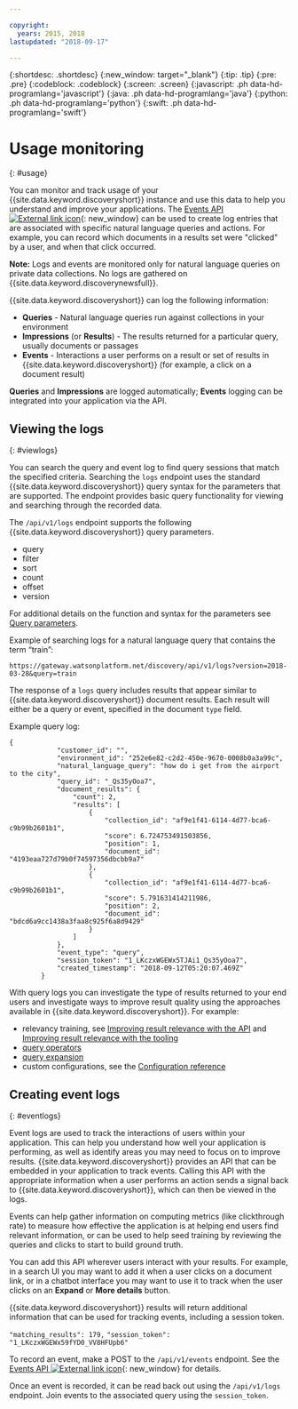 ```yaml
---

copyright:
  years: 2015, 2018
lastupdated: "2018-09-17"

---
```


{:shortdesc: .shortdesc}
{:new_window: target="_blank"}
{:tip: .tip}
{:pre: .pre}
{:codeblock: .codeblock}
{:screen: .screen}
{:javascript: .ph data-hd-programlang='javascript'}
{:java: .ph data-hd-programlang='java'}
{:python: .ph data-hd-programlang='python'}
{:swift: .ph data-hd-programlang='swift'}

# Usage monitoring
{: #usage}

You can monitor and track usage of your {{site.data.keyword.discoveryshort}} instance and use this data to help you understand and improve your applications. The [Events API ![External link icon](../../icons/launch-glyph.svg "External link icon")](https://console.bluemix.net/apidocs/discovery#create-event){: new_window} can be used to create log entries that are associated with specific natural language queries and actions. For example, you can record which documents in a results set were "clicked" by a user, and when that click occurred.

**Note:** Logs and events are monitored only for natural language queries on private data collections. No logs are gathered on {{site.data.keyword.discoverynewsfull}}.

{{site.data.keyword.discoveryshort}} can log the following information:
- **Queries** - Natural language queries run against collections in your environment 
- **Impressions** (or **Results**) -  The results returned for a particular query, usually documents or passages 
- **Events** - Interactions a user performs on a result or set of results in {{site.data.keyword.discoveryshort}} (for example, a click on a document result)

**Queries** and **Impressions** are logged automatically; **Events** logging can be integrated into your application via the API.

## Viewing the logs
{: #viewlogs}

You can search the query and event log to find query sessions that match the specified criteria. Searching the `logs` endpoint uses the standard {{site.data.keyword.discoveryshort}} query syntax for the parameters that are supported. The endpoint provides basic query functionality for viewing and searching through the recorded data.  

The `/api/v1/logs` endpoint supports the following {{site.data.keyword.discoveryshort}} query parameters.
- query 
- filter
- sort
- count 
- offset
- version

For additional details on the function and syntax for the parameters see [Query parameters](/docs/services/discovery/query-parameters.html).

Example of searching logs for a natural language query that contains the term “train”:

`https://gateway.watsonplatform.net/discovery/api/v1/logs?version=2018-03-28&query=train`

The response of a `logs` query includes results that appear similar to {{site.data.keyword.discoveryshort}} document results. Each result will either be a query or event, specified in the document `type` field.  

Example query log:

```
{
            "customer_id": "",
            "environment_id": "252e6e82-c2d2-450e-9670-0008b0a3a99c",
            "natural_language_query": "how do i get from the airport to the city",
            "query_id": "_Qs35yOoa7",
            "document_results": {
                "count": 2,
                "results": [
                    {
                        "collection_id": "af9e1f41-6114-4d77-bca6-c9b99b2601b1",
                        "score": 6.724753491503856,
                        "position": 1,
                        "document_id": "4193eaa727d79b0f74597356dbcbb9a7"
                    },
                    {
                        "collection_id": "af9e1f41-6114-4d77-bca6-c9b99b2601b1",
                        "score": 5.791631414211986,
                        "position": 2,
                        "document_id": "bdcd6a9cc1438a3faa8c925f6a8d9429"
                    }
                ]
            },
            "event_type": "query",
            "session_token": "1_LKczxWGEWx5TJAi1_Qs35yOoa7",
            "created_timestamp": "2018-09-12T05:20:07.469Z"
        }
```

With query logs you can investigate the type of results returned to your end users and investigate ways to improve result quality using the approaches available in {{site.data.keyword.discoveryshort}}. For example: 
- relevancy training, see [Improving result relevance with the API](/docs/services/discovery/train.html) and [Improving result relevance with the tooling](/docs/services/discovery/train-tooling.html)
- [query operators](/docs/services/discovery/query-operators.html)
- [query expansion](/docs/services/discovery/using.html#query-expansion)
- custom configurations, see the [Configuration reference](/docs/services/discovery/custom-config.html)

## Creating event logs
{: #eventlogs}

Event logs are used to track the interactions of users within your application. This can help you understand how well your application is performing, as well as identify areas you may need to focus on to improve results. {{site.data.keyword.discoveryshort}} provides an API that can be embedded in your application to track events. Calling this API with the appropriate information when a user performs an action sends a signal back to {{site.data.keyword.discoveryshort}}, which can then be viewed in the logs. 

Events can help gather information on computing metrics (like clickthrough rate) to measure how effective the application is at helping end users find relevant information, or can be used to help seed training by reviewing the queries and clicks to start to build ground truth. 

You can add this API wherever users interact with your results. For example, in a search UI you may want to add it when a user clicks on a document link, or in a chatbot interface you may want to use it to track when the user clicks on an **Expand** or **More details** button.

{{site.data.keyword.discoveryshort}} results will return additional information that can be used for tracking events, including a session token. 

`"matching_results": 179,`
`"session_token": "1_LKczxWGEWx59fYD0_VV8HFUpb6"`

To record an event, make a POST to the `/api/v1/events` endpoint. See the 
[Events API ![External link icon](../../icons/launch-glyph.svg "External link icon")](https://console.bluemix.net/apidocs/discovery#create-event){: new_window} for details.

Once an event is recorded, it can be read back out using the `/api/v1/logs` endpoint. Join events to the associated query using the `session_token`.